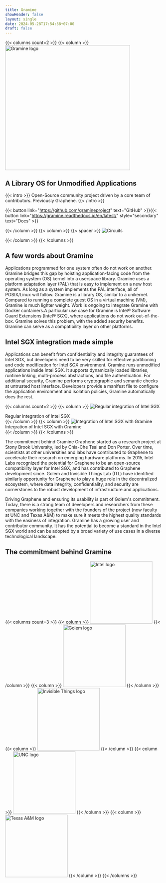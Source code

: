 ```yaml
---
title: Gramine
showHeader: false
layout: single
date: 2024-05-28T17:54:58+07:00
draft: false
---
```

{{< columns count=2 >}}
{{< column >}}
 <img
    src="/img/gramine-logo-dark.svg"
    width="400"
    alt="Gramine logo"
    loading="lazy"
    >


## A Library OS for Unmodified Applications

{{< intro >}}
Open-Source community project driven by a core team of contributors. Previously Graphene.
{{< /intro >}}

{{< button link="https://github.com/gramineproject" text="GitHub" >}}{{< button link="https://gramine.readthedocs.io/en/latest/" style="secondary" text="Docs" >}}

{{< /column >}}
{{< column >}}
{{< spacer >}}
<img
    src="/img/blob.jpg"
    width=""
    height=""
    alt="Circuits"
    loading="lazy"
    >

{{< /column >}}
{{< /columns >}}

## A few words about Gramine

Applications programmed for one system often do not work on another. Gramine bridges this gap by hoisting application-facing code from the operating system (OS) kernel into a userspace library. Gramine uses a platform adaptation layer (PAL) that is easy to implement on a new host system. As long as a system implements the PAL interface, all of POSIX/Linux will follow. Gramine is a library OS, similar to a unikernel. Compared to running a complete guest OS in a virtual machine (VM), Gramine is much lighter weight. Work is ongoing to integrate Gramine with Docker containers.A particular use case for Gramine is Intel® Software Guard Extensions (Intel® SGX), where applications do not work out-of-the-box. Gramine solves this problem, with the added security benefits. Gramine can serve as a compatibility layer on other platforms.

## Intel SGX integration made simple

Applications can benefit from confidentiality and integrity guarantees of Intel SGX, but developers need to be very skilled for effective partitioning and code modification for Intel SGX environment. Gramine runs unmodified applications inside Intel SGX. It supports dynamically loaded libraries, runtime linking, multi-process abstractions, and file authentication. For additional security, Gramine performs cryptographic and semantic checks at untrusted host interface. Developers provide a manifest file to configure the application environment and isolation policies, Gramine automatically does the rest.

{{< columns count=2 >}}
{{< column >}}
<img
    src="/img/diagram_reg_integration.svg"
    alt="Regular integration of Intel SGX"
    loading="lazy"
    >
<figcaption>Regular integration of Intel SGX</figcaption>
{{< /column >}}
{{< column >}}
  <img
    src="/img/diagram_gramine_integration.svg"
    alt="Integration of Intel SGX with Gramine"
    loading="lazy"
    >
<figcaption>Integration of Intel SGX with Gramine</figcaption>
{{< /column >}}
{{< /columns >}}


The commitment behind Gramine Graphene started as a research project at Stony Brook University, led by Chia-Che Tsai and Don Porter. Over time, scientists at other universities and labs have contributed to Graphene to accelerate their research on emerging hardware platforms. In 2015, Intel Labs recognized the potential for Graphene to be an open-source compatibility layer for Intel SGX, and has contributed to Graphene development since. Golem and Invisible Things Lab (ITL) have identified similarly opportunity for Graphene to play a huge role in the decentralized ecosystem, where data integrity, confidentiality, and security are cornerstones to the robust development of infrastructure and applications.

Driving Graphene and ensuring its usability is part of Golem's commitment. Today, there is a strong team of developers and researchers from these companies working together with the founders of the project (now faculty at UNC and Texas A&M) to make sure it meets the highest quality standards with the easiness of integration. Gramine has a growing user and contributor community. It has the potential to become a standard in the Intel SGX world and can be adopted by a broad variety of use cases in a diverse technological landscape.

## The commitment behind Gramine

{{< columns count=3 >}}
{{< column >}}
<img src="/img/intel.svg" width=200 alt="Intel logo">
{{< /column >}}
{{< column >}}
<img src="/img/golem.svg" width=200 alt="Golem logo">
{{< /column >}}
{{< column >}}
<img src="/img/invisible_things.svg" width=200 alt="Invisible Things logo">
{{< /column >}}
{{< column >}}
<img src="/img/unc.svg" width=200 alt="UNC logo">
{{< /column >}}
{{< column >}}
<img src="/img/texas_am.svg" width=200 alt="Texas A&M logo">
{{< /column >}}
{{< /columns >}}